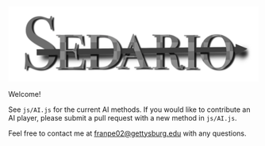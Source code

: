 <img src="img/logo.png"/>

Welcome!

See `js/AI.js` for the current AI methods. If you would like to contribute an AI
player, please submit a pull request with a new method in `js/AI.js`.

Feel free to contact me at
[franpe02@gettysburg.edu](mailto:franpe02@gettysburg.edu) with any questions.
